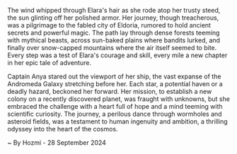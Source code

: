 
The wind whipped through Elara's hair as she rode atop her trusty steed, the sun glinting off her polished armor. Her journey, though treacherous, was a pilgrimage to the fabled city of Eldoria, rumored to hold ancient secrets and powerful magic. The path lay through dense forests teeming with mythical beasts, across sun-baked plains where bandits lurked, and finally over snow-capped mountains where the air itself seemed to bite. Every step was a test of Elara's courage and skill, every mile a new chapter in her epic tale of adventure.

Captain Anya stared out the viewport of her ship, the vast expanse of the Andromeda Galaxy stretching before her. Each star, a potential haven or a deadly hazard, beckoned her forward. Her mission, to establish a new colony on a recently discovered planet, was fraught with unknowns, but she embraced the challenge with a heart full of hope and a mind teeming with scientific curiosity. The journey, a perilous dance through wormholes and asteroid fields, was a testament to human ingenuity and ambition, a thrilling odyssey into the heart of the cosmos. 

~ By Hozmi - 28 September 2024
